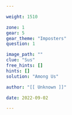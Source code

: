 ```yaml
---

weight: 1510

zone: 1
gear: 5
gear_theme: "Imposters"
question: 1

image_path: ""
clue: "Sus"
free_hints: []
hints: []
solution: "Among Us"

author: "[[ Unknown ]]"

date: 2022-09-02

---
```


